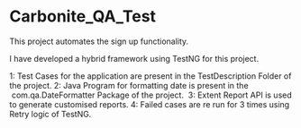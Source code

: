 # Carbonite_QA_Test
This project automates the sign up functionality.

I have developed a hybrid framework using TestNG for this project.

1: Test Cases for the application are present in the TestDescription Folder of the project.
2: Java Program for formatting date is present in the   com.qa.DateFormatter Package of the project. 
3: Extent Report API is used to generate customised reports.
4: Failed cases are re run for 3 times using Retry logic of TestNG.


